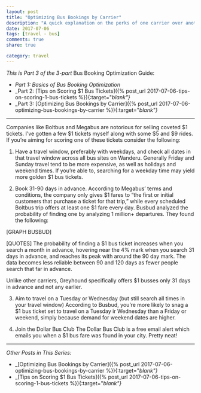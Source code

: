 ```yaml
---
layout: post
title: "Optimizing Bus Bookings by Carrier"
description: "A quick explanation on the perks of one carrier over another"
date: 2017-07-06
tags: [travel - bus]
comments: true
share: true

category: travel
---
```


_This is Part 3 of the 3-part_ Bus Booking Optimization Guide:

* _Part 1: Basics of Bus Booking Optimization_
* _Part 2: [Tips on Scoring $1 Bus Tickets]({% post_url 2017-07-06-tips-on-scoring-1-bus-tickets %}){:target="_blank"}_
* _Part 3: [Optimizing Bus Bookings by Carrier]({% post_url 2017-07-06-optimizing-bus-bookings-by-carrier %}){:target="_blank"}_

-------

Companies like Boltbus and Megabus are notorious for selling coveted $1 tickets. I’ve gotten a few $1 tickets myself along with some $5 and $9 rides. If you’re aiming for scoring one of these tickets consider the following: 

1. Have a travel window, preferably with weekdays, and check all dates in that travel window across all bus sites on Wanderu. Generally Friday and Sunday travel tend to be more expensive, as well as holidays and weekend times. If you’re able to, searching for a weekday time may yield more golden $1 bus tickets. 

2. Book 31-90 days in advance. According to Megabus’ terms and conditions, the company only gives $1 fares to “the first or initial customers that purchase a ticket for that trip,” while every scheduled Boltbus trip offers at least one $1 fare every day. Busbud analyzed the probability of finding one by analyzing 1 million+ departures. They found the following:

[GRAPH BUSBUD] 

[QUOTES]
The probability of finding a $1 bus ticket increases when you search a month in advance, hovering near the 4% mark when you search 31 days in advance, and reaches its peak with around the 90 day mark. The data becomes less reliable between 90 and 120 days as fewer people search that far in advance.

Unlike other carriers, Greyhound specifically offers $1 busses only 31 days in advance and not any earlier. 

3. Aim to travel on a Tuesday or Wednesday (but still search all times in your travel window)
According to Busbud, you’re more likely to snag a $1 bus ticket set to travel on a Tuesday ir Wednesday than a Friday or weekend, simply because demand for weekend dates are higher.

4. Join the Dollar Bus Club
The Dollar Bus Club is a free email alert which emails you when a $1 bus fare was found in your city. Pretty neat!

-------
_Other Posts in This Series:_
* _[Optimizing Bus Bookings by Carrier]({% post_url 2017-07-06-optimizing-bus-bookings-by-carrier %}){:target="_blank"}_
* _[Tips on Scoring $1 Bus Tickets]({% post_url 2017-07-06-tips-on-scoring-1-bus-tickets %}){:target="_blank"}_
